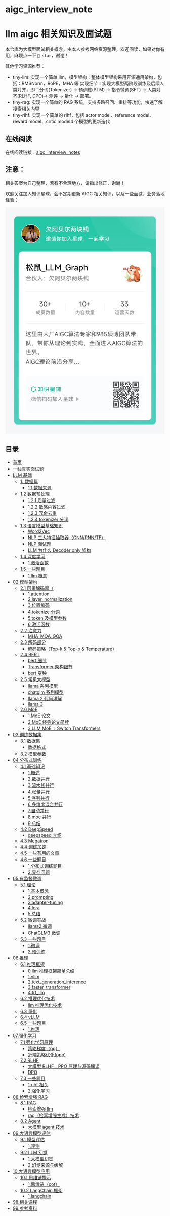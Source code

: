 # aigc_interview_note

# llm aigc 相关知识及面试题

本仓库为大模型面试相关概念，由本人参考网络资源整理，欢迎阅读，如果对你有用，麻烦点一下 `🌟 star`，谢谢！

<!-- 为了在低资源情况下，学习大模型，进行动手实践，创建 [tiny-llm-zh](https://github.com/wdndev/tiny-llm-zh)仓库，旨在构建一个小参数量的中文大语言模型，该项目已部署，可以在如下网站上体验：[ModeScope Tiny LLM](https://www.modelscope.cn/studios/wdndev/tiny_llm_92m_demo/summary)。 -->

其他学习资源推荐：

- tiny-llm: 实现一个简单 llm，模型架构：整体模型架构采用开源通用架构，包括：RMSNorm，RoPE，MHA 等
  实现细节：实现大模型两阶段训练及后续人类对齐，即：分词(Tokenizer) -> 预训练(PTM) -> 指令微调(SFT) -> 人类对齐(RLHF, DPO)-> 测评 -> 量化 -> 部署。
- tiny-rag: 实现一个简单的 RAG 系统，支持多路召回、重排等功能，快速了解搜索相关内容
- tiny-rlhf: 实现一个简单的 rlhf，包括 actor model、reference model、reward model、critic model4 个模型的更新迭代

<!-- - [AI 工程师八股](https://github.com/wdndev/ai_interview_note) : 包含深度学习、机器学习、推荐系统、搜索系统等通用知识 -->

## 在线阅读

在线阅读链接：[aigc_interview_notes]()

## 注意：

相关答案为自己整理，若有不合理地方，请指出修正，谢谢！

欢迎关注加入知识星球，会不定期更新 AIGC 相关知识，以及一些面试、业务落地经验：

 <img src=./img/img.jpg />

## 目录

- [首页](/)
- [一线真实面试题](/ch1)
- [LLM 基础](/01.大语言模型基础/)
  - [1. 数据篇](/01.大语言模型基础/)
    - [1.1 数据来源](/01.大语言模型基础/1.语言模型/1.语言模型.md "1.语言模型")
  - [1.2 数据预处理](/01.大语言模型基础)
    - [1.2.1 质量过滤](/01.大语言模型基础/1.分词/1.分词.md)
    - [1.2.2 敏感内容过滤](/01.大语言模型基础/2.jieba分词用法及原理/2.jieba分词用法及原理.md)
    - [1.2.3 冗余去重](/01.大语言模型基础/3.词性标注/3.词性标注.md)
    - [1.2.4 tokenizer 分词](/01.大语言模型基础/4.句法分析/4.句法分析.md "4.句法分析")
  - [1.3 语言模型基础知识](/01.大语言模型基础/)
    - [Word2Vec](/01.大语言模型基础/Word2Vec/Word2Vec.md "Word2Vec")
    - [NLP 三大特征抽取器（CNN/RNN/TF）](/01.大语言模型基础/NLP三大特征抽取器（CNN-RNN-TF）/NLP三大特征抽取器（CNN-RNN-TF）.md)
    - [NLP 面试题](/01.大语言模型基础/NLP面试题/NLP面试题.md "NLP面试题")
    - [LLM 为什么 Decoder only 架构](</01.大语言模型基础/LLM为什么Decoder only架构/LLM为什么Decoder only架构.md> "LLM为什么Decoder only架构")
  - [1.4 深度学习](/01.大语言模型基础/)
    - [1.激活函数](/01.大语言模型基础/1.激活函数/1.激活函数.md)
  - [1.5 一些题目](/01.大语言模型基础/)
    - [1.llm 概念](/01.大语言模型基础/1.llm概念/1.llm概念.md)
- [02.模型架构](/02.大语言模型架构/)
  - [2.1 因果解码器（](/02.大语言模型架构/)
    - [1.attention](/02.大语言模型架构/1.attention/1.attention.md "1.attention")
    - [2.layer_normalization](/02.大语言模型架构/2.layer_normalization/2.layer_normalization.md "2.layer_normalization")
    - [3.位置编码](/02.大语言模型架构/3.位置编码/3.位置编码.md "3.位置编码")
    - [4.tokenize 分词](/02.大语言模型架构/4.tokenize分词/4.tokenize分词.md "4.tokenize分词")
    - [5.token 及模型参数](/02.大语言模型架构/5.token及模型参数/5.token及模型参数.md "5.token及模型参数")
    - [6.激活函数](/02.大语言模型架构/6.激活函数/6.激活函数.md "6.激活函数")
  - [2.2 注意力](/02.大语言模型架构/)
    - [MHA_MQA_GQA](/02.大语言模型架构/MHA_MQA_GQA/MHA_MQA_GQA.md "MHA_MQA_GQA")
  - [2.3 解码部分](/02.大语言模型架构/)
    - [解码策略（Top-k & Top-p & Temperature）](</02.大语言模型架构/解码策略（Top-k & Top-p & Temperatu/解码策略（Top-k & Top-p & Temperature）.md> "解码策略（Top-k & Top-p & Temperature）")
  - [2.4 BERT](/02.大语言模型架构/)
    - [bert 细节](/02.大语言模型架构/bert细节/bert细节.md "bert细节")
    - [Transformer 架构细节](/02.大语言模型架构/Transformer架构细节/Transformer架构细节.md "Transformer架构细节")
    - [bert 变种](/02.大语言模型架构/bert变种/bert变种.md "bert变种")
  - [2.5 常见大模型](/02.大语言模型架构/)
    - [llama 系列模型](/02.大语言模型架构/llama系列模型/llama系列模型.md "llama系列模型")
    - [chatglm 系列模型](/02.大语言模型架构/chatglm系列模型/chatglm系列模型.md "chatglm系列模型")
    - [llama 2 代码详解](</02.大语言模型架构/llama 2代码详解/llama 2代码详解.md> "llama 2代码详解")
    - [llama 3](</02.大语言模型架构/llama 3/llama 3.md> "llama 3")
  - [2.6 MoE](/02.大语言模型架构/)
    - [1.MoE 论文](/02.大语言模型架构/1.MoE论文/1.MoE论文.md "1.MoE论文")
    - [2.MoE 经典论文简牍](/02.大语言模型架构/2.MoE经典论文简牍/2.MoE经典论文简牍.md "2.MoE经典论文简牍")
    - [3.LLM MoE ：Switch Transformers](</02.大语言模型架构/3.LLM MoE ：Switch Transformers/3.LLM MoE ：Switch Transformers.md> "3.LLM MoE ：Switch Transformers")
- [03.训练数据集](/03.训练数据集/)
  - [3.1 数据集](/03.训练数据集/)
    - [数据格式](/03.训练数据集/数据格式/数据格式.md "数据格式")
  - [3.2 模型参数](/03.训练数据集/)
- [04.分布式训练](/04.分布式训练/)
  - [4.1 基础知识](/04.分布式训练/)
    - [1.概述](/04.分布式训练/1.概述/1.概述.md "1.概述")
    - [2.数据并行](/04.分布式训练/2.数据并行/2.数据并行.md "2.数据并行")
    - [3.流水线并行](/04.分布式训练/3.流水线并行/3.流水线并行.md "3.流水线并行")
    - [4.张量并行](/04.分布式训练/4.张量并行/4.张量并行.md "4.张量并行")
    - [5.序列并行](/04.分布式训练/5.序列并行/5.序列并行.md "5.序列并行")
    - [6.多维度混合并行](/04.分布式训练/6.多维度混合并行/6.多维度混合并行.md "6.多维度混合并行")
    - [7.自动并行](/04.分布式训练/7.自动并行/7.自动并行.md "7.自动并行")
    - [8.moe 并行](/04.分布式训练/8.moe并行/8.moe并行.md "8.moe并行")
    - [9.总结](/04.分布式训练/9.总结/9.总结.md "9.总结")
  - [4.2 DeepSpeed](/04.分布式训练/)
    - [deepspeed 介绍](/04.分布式训练/deepspeed介绍/deepspeed介绍.md "deepspeed介绍")
  - [4.3 Megatron](/04.分布式训练/)
  - [4.4 训练加速](/04.分布式训练/)
  - [4.5 一些有用的文章](/04.分布式训练/)
  - [4.6 一些题目](/04.分布式训练/)
    - [1.分布式训练题目](/04.分布式训练/分布式训练题目/分布式训练题目.md "分布式训练题目")
    - [2.显存问题](/04.分布式训练/1.显存问题/1.显存问题.md "1.显存问题")
- [05.有监督微调](/05.有监督微调/)
  - [5.1 理论](/05.有监督微调/)
    - [1.基本概念](/05.有监督微调/1.基本概念/1.基本概念.md "1.基本概念")
    - [2.prompting](/05.有监督微调/2.prompting/2.prompting.md "2.prompting")
    - [3.adapter-tuning](/05.有监督微调/3.adapter-tuning/3.adapter-tuning.md "3.adapter-tuning")
    - [4.lora](/05.有监督微调/4.lora/4.lora.md "4.lora")
    - [5.总结](/05.有监督微调/5.总结/5.总结.md "5.总结")
  - [5.2 微调实战](/05.有监督微调/)
    - [llama2 微调](/05.有监督微调/llama2微调/llama2微调.md "llama2微调")
    - [ChatGLM3 微调](/05.有监督微调/ChatGLM3微调/ChatGLM3微调.md "ChatGLM3微调")
  - [5.3 一些题目](/05.有监督微调/)
    - [1.微调](/05.有监督微调/1.微调/1.微调.md "1.微调")
    - [2.预训练](/05.有监督微调/2.预训练/2.预训练.md "2.预训练")
- [06.推理](/06.推理/)
  - [6.1 推理框架](/06.推理/)
    - [0.llm 推理框架简单总结](/06.推理/0.llm推理框架简单总结/0.llm推理框架简单总结.md "0.llm推理框架简单总结")
    - [1.vllm](/06.推理/1.vllm/1.vllm.md "1.vllm")
    - [2.text_generation_inference](/06.推理/2.text_generation_inference/2.text_generation_inference.md "2.text_generation_inference")
    - [3.faster_transformer](/06.推理/3.faster_transformer/3.faster_transformer.md "3.faster_transformer")
    - [4.trt_llm](/06.推理/4.trt_llm/4.trt_llm.md "4.trt_llm")
  - [6.2 推理优化技术](/06.推理/)
    - [llm 推理优化技术](/06.推理/llm推理优化技术/llm推理优化技术.md "llm推理优化技术")
  - [6.3 量化](/06.推理/)
  - [6.4 vLLM](/06.推理/)
  - [6.5 一些题目](/06.推理/)
    - [1.推理](/06.推理/1.推理/1.推理.md "1.推理")
- [07.强化学习](/07.强化学习)
  - [7.1 强化学习原理](/07.强化学习)
    - [策略梯度（pg）](/07.强化学习/策略梯度（pg）/策略梯度（pg）.md "策略梯度（pg）")
    - [近端策略优化(ppo)](</07.强化学习/近端策略优化(ppo)/近端策略优化(ppo).md> "近端策略优化(ppo)")
  - [7.2 RLHF](/07.强化学习)
    - [大模型 RLHF：PPO 原理与源码解读](/07.强化学习/大模型RLHF：PPO原理与源码解读/大模型RLHF：PPO原理与源码解读.md "大模型RLHF：PPO原理与源码解读")
    - [DPO](/07.强化学习/DPO/DPO.md "DPO")
  - [7.3 一些题目](/07.强化学习)
    - [1.rlhf 相关](/07.强化学习/1.rlhf相关/1.rlhf相关.md "1.rlhf相关")
    - [2.强化学习](/07.强化学习/2.强化学习/2.强化学习.md "2.强化学习")
- [08.检索增强 RAG](/08.检索增强rag/)
  - [8.1 RAG](/08.检索增强rag/)
    - [检索增强 llm](/08.检索增强rag/检索增强llm/检索增强llm.md "检索增强llm")
    - [rag（检索增强生成）技术](/08.检索增强rag/rag（检索增强生成）技术/rag（检索增强生成）技术.md "rag（检索增强生成）技术")
  - [8.2 Agent](/08.检索增强rag/)
    - [大模型 agent 技术](/08.检索增强rag/大模型agent技术/大模型agent技术.md "大模型agent技术")
- [09.大语言模型评估](/09.大语言模型评估/)
  - [9.1 模型评估](/09.大语言模型评估/)
    - [1.评测](/09.大语言模型评估/1.评测/1.评测.md "1.评测")
  - [9.2 LLM 幻觉](/09.大语言模型评估/)
    - [1.大模型幻觉](/09.大语言模型评估/1.大模型幻觉/1.大模型幻觉.md "1.大模型幻觉")
    - [2.幻觉来源与缓解](/09.大语言模型评估/2.幻觉来源与缓解/2.幻觉来源与缓解.md "2.幻觉来源与缓解")
- [10.大语言模型应用](/10.大语言模型应用/)
  - [10.1 思维链提示](/10.大语言模型应用/)
    - [1.思维链（cot）](/10.大语言模型应用/1.思维链（cot）/1.思维链（cot）.md "1.思维链（cot）")
  - [10.2 LangChain 框架](/10.大语言模型应用/)
    - [1.langchain](/10.大语言模型应用/1.langchain/1.langchain.md "1.langchain")
- [98.相关课程](/98.相关课程/)
- [99.参考资料](/99.参考资料/)
